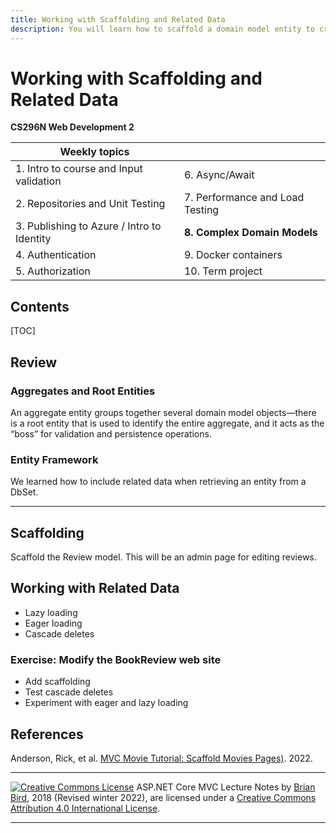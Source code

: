 ```yaml
---
title: Working with Scaffolding and Related Data
description: You will learn how to scaffold a domain model entity to create views and controller methods. You will also learn to manage the way Entity Framework handles related data.
---
```

# Working with Scaffolding and Related Data

**CS296N Web Development 2**

| Weekly topics                              |                                 |
| ------------------------------------------ | ------------------------------- |
| 1. Intro to course and Input validation    | 6. Async/Await                  |
| 2. Repositories and Unit Testing           | 7. Performance and Load Testing |
| 3. Publishing to Azure / Intro to Identity | **8. Complex Domain Models**    |
| 4. Authentication                          | 9. Docker containers            |
| 5. Authorization                           | 10. Term project                |

## Contents

[TOC]

## Review

### Aggregates and Root Entities

An aggregate entity groups together several domain model objects—there is a root entity that is used
to identify the entire aggregate, and it acts as the “boss” for validation and persistence operations.

### Entity Framework

We learned how to include related data when retrieving an entity from a DbSet.

------



## Scaffolding

Scaffold the Review model. This will be an admin page for editing reviews.



## Working with Related Data

- Lazy loading
- Eager loading
- Cascade deletes



### Exercise: Modify the BookReview web site

- Add scaffolding
- Test cascade deletes
- Experiment with eager and lazy loading



## References

Anderson, Rick, et al. [MVC Movie Tutorial: Scaffold Movies Pages)](https://docs.microsoft.com/en-us/aspnet/core/tutorials/first-mvc-app/adding-model?view=aspnetcore-3.1&tabs=visual-studio#scaffold-movie-pages-2). 2022. 



------

 [![Creative Commons License](https://i.creativecommons.org/l/by/4.0/88x31.png)](http://creativecommons.org/licenses/by/4.0/) ASP.NET Core MVC Lecture Notes by [Brian Bird](https://profbird.dev), 2018 (Revised winter <time>2022</time>), are licensed under a [Creative Commons Attribution 4.0 International License](http://creativecommons.org/licenses/by/4.0/). 

------
